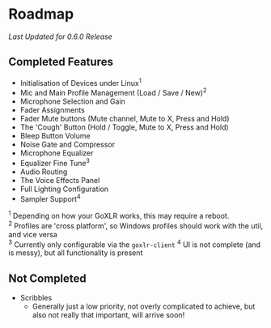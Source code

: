 # Roadmap
*Last Updated for 0.6.0 Release*

## Completed Features
* Initialisation of Devices under Linux<sup>1</sup>
* Mic and Main Profile Management (Load / Save / New)<sup>2</sup>
* Microphone Selection and Gain
* Fader Assignments
* Fader Mute buttons (Mute channel, Mute to X, Press and Hold)
* The 'Cough' Button (Hold / Toggle, Mute to X, Press and Hold)
* Bleep Button Volume
* Noise Gate and Compressor
* Microphone Equalizer
* Equalizer Fine Tune<sup>3</sup>
* Audio Routing
* The Voice Effects Panel
* Full Lighting Configuration
* Sampler Support<sup>4</sup>

<sup>1</sup> Depending on how your GoXLR works, this may require a reboot.  
<sup>2</sup> Profiles are 'cross platform', so Windows profiles should work with the util, and vice versa  
<sup>3</sup> Currently only configurable via the `goxlr-client`
<sup>4</sup> UI is not complete (and is messy), but all functionality is present

## Not Completed
* Scribbles
  * Generally just a low priority, not overly complicated to achieve, but also not really that important, 
    will arrive soon!